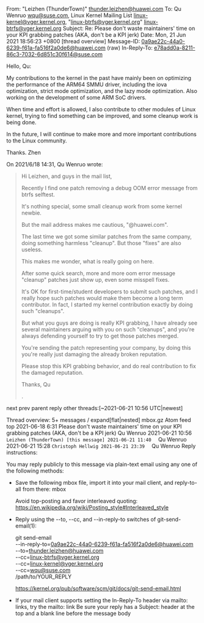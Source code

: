 From: "Leizhen (ThunderTown)" <thunder.leizhen@huawei.com>
To: Qu Wenruo <wqu@suse.com>,
	Linux Kernel Mailing List <linux-kernel@vger.kernel.org>,
	"linux-btrfs@vger.kernel.org" <linux-btrfs@vger.kernel.org>
Subject: Re: Please don't waste maintainers' time on your KPI grabbing patches (AKA, don't be a KPI jerk)
Date: Mon, 21 Jun 2021 18:56:23 +0800	[thread overview]
Message-ID: <0a9ae22c-44a0-6239-f61a-fa516f2a0de6@huawei.com> (raw)
In-Reply-To: <e78add0a-8211-86c3-7032-6d851c30f614@suse.com>

Hello, Qu:

My contributions to the kernel in the past have mainly been on optimizing the performance of the ARM64 SMMU driver,
including the iova optimization, strict mode optimization, and the lazy mode optimization. Also working on the
development of some ARM SoC drivers.

When time and effort is allowed, I also contribute to other modules of Linux kernel, trying to find something can be
improved, and some cleanup work is being done.

In the future, I will continue to make more and more important contributions to the Linux community.

Thanks.
Zhen

On 2021/6/18 14:31, Qu Wenruo wrote:
> Hi Leizhen, and guys in the mail list,
> 
> Recently I find one patch removing a debug OOM error message from btrfs selftest.
> 
> It's nothing special, some small cleanup work from some kernel newbie.
> 
> But the mail address makes me cautious, "@huawei.com".
> 
> The last time we got some similar patches from the same company, doing something harmless "cleanup". But those "fixes" are also useless.
> 
> This makes me wonder, what is really going on here.
> 
> After some quick search, more and more oom error message "cleanup" patches just show up, even some misspell fixes.
> 
> 
> It's OK for first-time/student developers to submit such patches, and I really hope such patches would make them become a long term contributor.
> In fact, I started my kernel contribution exactly by doing such "cleanups".
> 
> But what you guys are doing is really KPI grabbing, I have already see several maintainers arguing with you on such "cleanups", and you're always defending yourself to try to get those patches merged.
> 
> You're sending the patch representing your company, by doing this you're really just damaging the already broken reputation.
> 
> Please stop this KPI grabbing behavior, and do real contribution to fix the damaged reputation.
> 
> Thanks,
> Qu
> 
> 
> .
> 

next prev parent reply	other threads:[~2021-06-21 10:56 UTC|newest]

Thread overview: 5+ messages / expand[flat|nested]  mbox.gz  Atom feed  top
2021-06-18  6:31 Please don't waste maintainers' time on your KPI grabbing patches (AKA, don't be a KPI jerk) Qu Wenruo
2021-06-21 10:56 ` Leizhen (ThunderTown) [this message]
2021-06-21 11:40   ` Qu Wenruo
2021-06-21 15:28 ` Christoph Hellwig
2021-06-21 23:39   ` Qu Wenruo
Reply instructions:

You may reply publicly to this message via plain-text email
using any one of the following methods:

* Save the following mbox file, import it into your mail client,
  and reply-to-all from there: mbox

  Avoid top-posting and favor interleaved quoting:
  https://en.wikipedia.org/wiki/Posting_style#Interleaved_style

* Reply using the --to, --cc, and --in-reply-to
  switches of git-send-email(1):

  git send-email \
    --in-reply-to=0a9ae22c-44a0-6239-f61a-fa516f2a0de6@huawei.com \
    --to=thunder.leizhen@huawei.com \
    --cc=linux-btrfs@vger.kernel.org \
    --cc=linux-kernel@vger.kernel.org \
    --cc=wqu@suse.com \
    /path/to/YOUR_REPLY

  https://kernel.org/pub/software/scm/git/docs/git-send-email.html

* If your mail client supports setting the In-Reply-To header
  via mailto: links, try the mailto: link
Be sure your reply has a Subject: header at the top and a blank line before the message body

